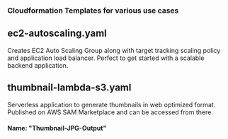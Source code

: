 
### Cloudformation Templates for various use cases

## ec2-autoscaling.yaml
Creates EC2 Auto Scaling Group along with target tracking scaling policy and application load balancer. Perfect to get started with a scalable backend application.

## thumbnail-lambda-s3.yaml 
Serverless application to generate thumbnails in web optimized format. Published on AWS SAM Marketplace and can be accessed from there. 
#### Name: "Thumbnail-JPG-Output"
